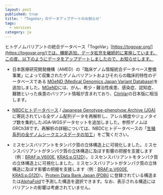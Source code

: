 ```yaml
---
layout: post
published: true
title: '「TogoVar」のデータアップデートのお知らせ'
tags:
  - services
category: ja
---
```

ヒトゲノムバリアントの統合データベース「TogoVar」[https://togovar.org/](https://togovar.org/)では、機能追加、データ拡充を継続的に実施しています。この度、以下のようにデータをアップデートしましたので、お知らせします。

- 日本医療研究開発機構（AMED）の「臨床ゲノム情報統合データベース整備事業」によって収集されたゲノムバリアントおよびそれらの臨床的特性のデータベースである [MGeND (Medical Genomics Japan Variant Database)](https://mgend.ncgm.go.jp/)を追加しました。[MGeND](https://mgend.ncgm.go.jp/)には、がん、希少・難治性疾患、感染症、認知症、難聴といった疾患のバリアント情報が含まれており、[ClinVar](https://www.ncbi.nlm.nih.gov/clinvar/)の日本版に相当します。

- [NBDCヒトデータベース](https://humandbs.dbcls.jp/) / [Japanese Genotype-phenotype Archive (JGA)](https://www.ddbj.nig.ac.jp/jga/index.html)に寄託されている全ゲノム配列データを再解析し、アレル頻度やジェノタイプ数を集約したJGA-WGSデータセットを追加しました。参照ゲノムはGRCh38です。再解析の詳細については、NBDCヒトデータベースの「[生殖系列の全ゲノムシークエンスデータの加工](https://humandbs.dbcls.jp/data-processing)」をご覧ください。

- ミスセンスバリアントをタンパク質の立体構造上に可視化しました。ミスセンスバリアントがタンパク質の立体構造に及ぼす影響の把握を支援します（例：[BRAF:p.V600E](https://grch38.togovar.org/gene/1097#protein-structure), [KRAS:p.G12D](https://grch38.togovar.org/gene/6407#protein-structure)）。ミスセンスバリアントをタンパク質の立体構造上に可視化しました。ミスセンスバリアントがタンパク質の立体構造に及ぼす影響の把握を支援します（例：[BRAF:p.V600E](https://grch38.togovar.org/gene/1097#protein-structure), [KRAS:p.G12D](https://grch38.togovar.org/gene/6407#protein-structure)）。[Protein Data Bank Japan (PDBj)](https://pdbj.org/?lang=ja) に登録されている構造または[AlphaFold](https://alphafold.ebi.ac.uk/)で予測した構造を選択できます。なお、表示される構造にはバリアントの影響は考慮されていません。
